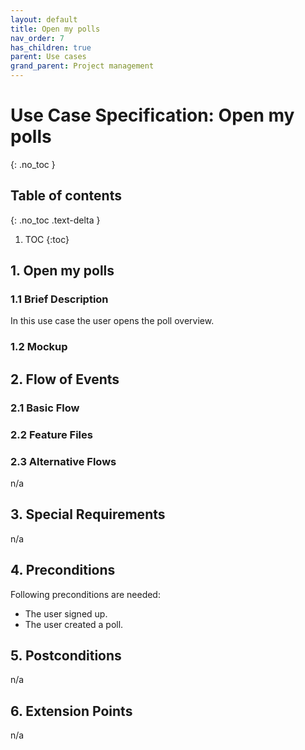 ```yaml
---
layout: default
title: Open my polls
nav_order: 7
has_children: true
parent: Use cases
grand_parent: Project management
---
```

# Use Case Specification: Open my polls
{: .no_toc }

## Table of contents
{: .no_toc .text-delta }

1. TOC
{:toc}

## 1. Open my polls
### 1.1 Brief Description
In this use case the user opens the poll overview.
### 1.2 Mockup


## 2. Flow of Events
### 2.1 Basic Flow


### 2.2 Feature Files


### 2.3 Alternative Flows
n/a
## 3. Special Requirements
n/a
## 4. Preconditions
Following preconditions are needed:
- The user signed up.
- The user created a poll.
## 5. Postconditions
n/a
## 6. Extension Points
n/a
